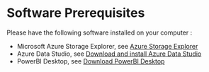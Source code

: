 # Software Prerequisites

Please have the following software installed on your computer :
* Microsoft Azure Storage Explorer, see [Azure Storage Explorer](https://azure.microsoft.com/en-us/features/storage-explorer/)
* Azure Data Studio, see [Download and install Azure Data Studio](https://docs.microsoft.com/en-us/sql/azure-data-studio/download-azure-data-studio)
* PowerBI Desktop, see [Download PowerBI Desktop](https://powerbi.microsoft.com/en-us/desktop/)